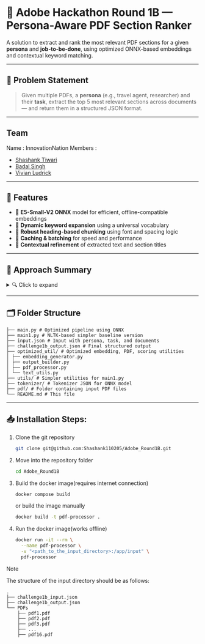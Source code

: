 # 🧠 Adobe Hackathon Round 1B — Persona-Aware PDF Section Ranker

A solution to extract and rank the most relevant PDF sections for a given **persona** and **job-to-be-done**, using optimized ONNX-based embeddings and contextual keyword matching.

---

## 📌 Problem Statement

> Given multiple PDFs, a **persona** (e.g., travel agent, researcher) and their **task**, extract the top 5 most relevant sections across documents — and return them in a structured JSON format.

---

## Team
Name : InnovationNation 
Members : 
- [Shashank Tiwari](https://github.com/Shashank110205)
- [Badal Singh](https://github.com/Badalsingh2)
- [Vivian Ludrick](https://github.com/vivalchemy)

---

## 🚀 Features

- 🔹 **E5-Small-V2 ONNX** model for efficient, offline-compatible embeddings
- 🔹 **Dynamic keyword expansion** using a universal vocabulary
- 🔹 **Robust heading-based chunking** using font and spacing logic
- 🔹 **Caching & batching** for speed and performance
- 🔹 **Contextual refinement** of extracted text and section titles

---

## 🧠 Approach Summary

<details>
<summary>🔍 Click to expand</summary>

### 🔹 Step 1: Input Parsing
- Input JSON defines:
  - `persona`
  - `job_to_be_done`
  - List of PDFs to process

### 🔹 Step 2: Chunk Extraction
- PDFs processed using **PyMuPDF**
- Sections extracted based on:
  - Font size
  - Boldness
  - Heading heuristics

### 🔹 Step 3: Embedding Generation
- Each query and section is converted into embeddings using ONNX
- `[query:]` and `[passage:]` prefixes are used (as per E5 paper)
- Results are normalized and cached

### 🔹 Step 4: Scoring & Ranking
- Each chunk scored by:
  - **Cosine similarity** with query
  - **Keyword match score**
- Top 5 chunks selected across documents (1 per document)

### 🔹 Step 5: Output
- Final JSON includes:
  - Metadata (persona, task, timestamp)
  - Extracted sections
  - Refined content for each section

</details>

---

## 🗂️ Folder Structure

```.
├── main.py # Optimized pipeline using ONNX
├── main1.py # NLTK-based simpler baseline version
├── input.json # Input with persona, task, and documents
├── challenge1b_output.json # Final structured output
├── optimized_util/ # Optimized embedding, PDF, scoring utilities
│ ├── embedding_generator.py
│ ├── output_builder.py
│ ├── pdf_processor.py
│ └── text_utils.py
├── utils/ # Simpler utilities for main1.py
├── tokenizer/ # Tokenizer JSON for ONNX model
├── pdf/ # Folder containing input PDF files
└── README.md # This file
```

---

## 📥 Installation Steps:

1. Clone the git repository
    ```bash
    git clone git@github.com:Shashank110205/Adobe_Round1B.git
    ```

2. Move into the repository folder
    ```bash
    cd Adobe_Round1B
    ```

3. Build the docker image(requires internet connection)
    ```bash
    docker compose build
    ```

    or build the image manually

    ```bash
    docker build -t pdf-processor .
    ```

4. Run the docker image(works offline)
    ```bash
    docker run -it --rm \
      --name pdf-processor \
      -v "<path_to_the_input_directory>:/app/input" \
      pdf-processor
    ```

>[!NOTE]
> The structure of the input directory should be as follows:
>```
> .
> ├── challenge1b_input.json
> ├── challenge1b_output.json
> └── PDFs
>     ├── pdf1.pdf
>     ├── pdf2.pdf
>     ├── pdf3.pdf
>     ├── ...
>     ├── pdf16.pdf
> ```
